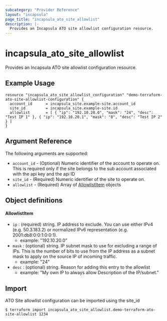 ```yaml
---
subcategory: "Provider Reference"
layout: "incapsula"
page_title: "incapsula_ato_site_allowlist"
description: |- 
  Provides an Incapsula ATO site allowlist configuration resource.
---
```


# incapsula_ato_site_allowlist

Provides an Incapsula ATO site allowlist configuration resource.

## Example Usage

```hcl
resource "incapsula_ato_site_allowlist_configuration" "demo-terraform-ato-site-allowlist-configuration" {
  account_id      = incapsula_site.example-site.account_id
  site_id         = incapsula_site.example-site.id
  allowlist       = [ { "ip": "192.10.20.0", "mask": "24", "desc": "Test IP 1" }, { "ip": "192.10.20.1", "mask": "8", "desc": "Test IP 2" } ]
}
```

## Argument Reference

The following arguments are supported:

* `account_id` - (Optional) Numeric identifier of the account to operate on. This is required only if the site belongs to the sub account associated with the api key and the api ID 
* `site_id` - (Required) Numeric identifier of the site to operate on.
* `allowlist` - (Required) Array of [AllowlistItem](#allowlistitem) objects

## Object definitions 

#### AllowlistItem

* `ip`   :  (required) string. IP address to exclude. You can use either IPv4 (e.g. 50.3.183.2) or normalized IPv6 representation (e.g. 2001:db8:0:0:1:0:0:1).
  - example: "192.10.20.0"  
* `mask` :  (optional) string. IP subnet mask to use for excluding a range of IPs. This is the number of bits to use from the IP address as a subnet mask to apply on the source IP of incoming traffic.
  - example: "24" 
* `desc` :  (optional) string. Reason for adding this entry to the allowlist  
  - example: "My own IP to always allow Description of the IP/subnet." 

## Import

ATO Site allowlist configuration can be imported using the site_id 

```
$ terraform import incapsula_ato_site_allowlist.demo-terraform-ato-site-allowlist 1234
```
